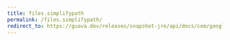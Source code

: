 ```yaml
---
title: files.simplifypath
permalink: /files.simplifypath/
redirect_to: https://guava.dev/releases/snapshot-jre/api/docs/com/google/common/io/Files.html#simplifyPath-java.lang.String-
---
```

